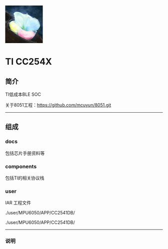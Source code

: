 ﻿[![sites](docs/mcuyun.png)](http://www.mcuyun.com)

# TI CC254X

## 简介

TI低成本BLE SOC

关于8051工程：https://github.com/mcuyun/8051.git

---

## 组成

### docs

包括芯片手册资料等

### components

包括TI的相关协议栈


### user

IAR 工程文件

./user/MPU6050/APP/CC2541DB/

./user/MPU6050/APP/CC2541DB/


---

### 说明


